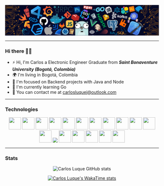 <div align="center">
	<img src="/banner-github.png"/>
</div>

---
### Hi there 👋🏻

* ⚡ Hi, I'm Carlos a Electronic Engineer Graduate from ***Saint Bonaventure University (Bogotá, Colombia)***
* 🌍 I'm living in Bogotá, Colombia
* 🌱 I'm focused on Backend projects with Java and Node
* 🐹 I'm currently learning Go 
* 📧 You can contact me at [carlosluquej@outlook.com](mailto:carlosluquej@outlook.com)

---

### Technologies
<!--
<div align="center">
	<img width="50" src="https://raw.githubusercontent.com/marwin1991/profile-technology-icons/refs/heads/main/icons/javascript.png" alt="JavaScript" title="JavaScript"/>
	<img width="50" src="https://raw.githubusercontent.com/marwin1991/profile-technology-icons/refs/heads/main/icons/node_js.png" alt="Node.js" title="Node.js"/>
	<img width="50" src="https://raw.githubusercontent.com/marwin1991/profile-technology-icons/refs/heads/main/icons/java.png" alt="Java" title="Java"/>
	<img width="50" src="https://raw.githubusercontent.com/marwin1991/profile-technology-icons/refs/heads/main/icons/spring.png" alt="Spring" title="Spring"/>
	<img width="50" src="https://raw.githubusercontent.com/marwin1991/profile-technology-icons/refs/heads/main/icons/c++.png" alt="C++" title="C++"/>
	<img width="50" src="https://raw.githubusercontent.com/marwin1991/profile-technology-icons/refs/heads/main/icons/go.png" alt="Go" title="Go"/>
	<img width="50" src="https://raw.githubusercontent.com/marwin1991/profile-technology-icons/refs/heads/main/icons/mysql.png" alt="MySQL" title="MySQL"/>
	<img width="50" src="https://raw.githubusercontent.com/marwin1991/profile-technology-icons/refs/heads/main/icons/sqlite.png" alt="SQLite" title="SQLite"/>
	<img width="50" src="https://raw.githubusercontent.com/marwin1991/profile-technology-icons/refs/heads/main/icons/mongodb.png" alt="mongoDB" title="mongoDB"/>
	<img width="50" src="https://raw.githubusercontent.com/marwin1991/profile-technology-icons/refs/heads/main/icons/linux.png" alt="Linux" title="Linux"/>
	<img width="50" src="https://raw.githubusercontent.com/marwin1991/profile-technology-icons/refs/heads/main/icons/bash.png" alt="bash" title="bash"/>
	<img width="50" src="https://raw.githubusercontent.com/marwin1991/profile-technology-icons/refs/heads/main/icons/visual_studio_code.png" alt="Visual Studio Code" title="Visual Studio Code"/>
	<img width="50" src="https://raw.githubusercontent.com/marwin1991/profile-technology-icons/refs/heads/main/icons/intellij.png" alt="IntelliJ" title="IntelliJ"/>
</div>
-->
<div align="center">
	<img height="40" width="40" src="https://cdn.jsdelivr.net/gh/devicons/devicon/icons/java/java-original.svg"/>
	<img height="40" width="40" src="https://cdn.simpleicons.org/spring/6DB33F" />
	<img height="40" width="40" src="https://cdn.simpleicons.org/springboot/6DB33F" />
	<img height="40" width="40" src="https://cdn.simpleicons.org/javascript/F7DF1E" />
	<img height="40" width="40" src="https://cdn.simpleicons.org/nodedotjs/5FA04E" />
	<img height="40" width="40" src="https://cdn.simpleicons.org/go/00ADD8" />
	<img height="40" width="40" src="https://cdn.simpleicons.org/cplusplus/00599C" />
	<img height="40" width="40" src="https://cdn.simpleicons.org/html5/E34F26" />
	<img height="40" width="40" src="https://cdn.simpleicons.org/css/663399" />
	<img height="40" width="40" src="https://cdn.simpleicons.org/mysql/4479A1" />
	<img height="40" width="40" src="https://cdn.simpleicons.org/sqlite/003B57" />
	<img height="40" width="40" src="https://cdn.simpleicons.org/mongodb/47A248" />
    <img src="https://cdn.jsdelivr.net/gh/devicons/devicon@latest/icons/amazonwebservices/amazonwebservices-plain-wordmark.svg" />
	<img height="40" width="40" src="https://cdn.simpleicons.org/linux/FCC624" />
	<img height="40" width="40" src="https://cdn.simpleicons.org/gnubash/4EAA25" />
	<img height="40" width="40" src="https://cdn.simpleicons.org/kicad/314CB0" />
	<img height="40" width="40" src="https://cdn.simpleicons.org/altiumdesigner/A5915F" />
	<img height="40" width="40" src="https://cdn.simpleicons.org/platformio/F5822A" />
</div>

---

### Stats
<div align=center>
  
  ![Carlos Luque GitHub stats](https://github-readme-stats.vercel.app/api?username=carlosluquec&show_icons=true&rank_icon=github&hide=stars,issues&theme=algolia&hide_border=true&include_all_commits=true) 


[![Carlos Luque's WakaTime stats](https://github-readme-stats.vercel.app/api/wakatime?username=carlosluquec&theme=algolia&hide_border=true&layout=default)](https://github.com/anuraghazra/github-readme-stats)


</div>
